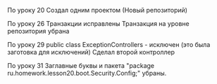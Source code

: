 По уроку 20
Создал одним проектом (Новый репозиторий)

По уроку 26 
Транзакции исправлены
Транзакция на уровне репозитория убрана

По уроку 29
public class ExceptionControllers - исключен (это была заготовка для исключений)
Сделал второй контроллер

По уроку 31
Заглавные буквы и пакета "package ru.homework.lesson20.boot.Security.Config;" убраны.